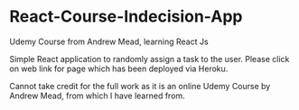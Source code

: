 # React-Course-Indecision-App
Udemy Course from Andrew Mead, learning React Js

Simple React application to randomly assign a task to the user. Please click on web link for page which has been deployed via Heroku.

Cannot take credit for the full work as it is an online Udemy Course by Andrew Mead, from which I have learned from.
